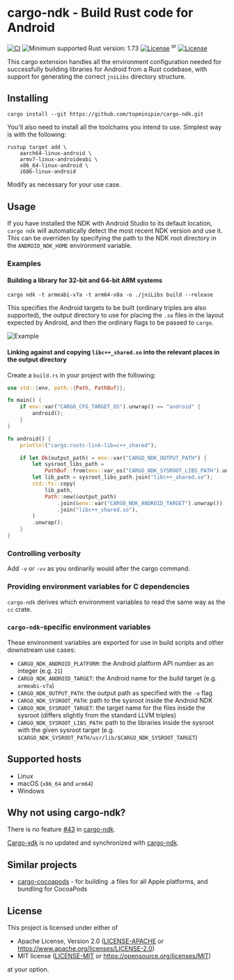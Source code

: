# cargo-ndk - Build Rust code for Android

[<img alt="CI" src="https://github.com/topminipie/cargo-ndk/actions/workflows/ci.yml/badge.svg">](https://github.com/topminipie/cargo-ndk/actions/workflows/ci.yml)
<img alt="Minimum supported Rust version: 1.73" src="https://img.shields.io/badge/MSRV-1.70-informational">
[![License](https://img.shields.io/badge/License-Apache_2.0-blue.svg)](./LICENSE-APACHE)
<sup>or</sup>
[![License](https://img.shields.io/badge/License-MIT-blue.svg)](./LICENSE-MIT)

This cargo extension handles all the environment configuration needed for successfully building libraries
for Android from a Rust codebase, with support for generating the correct `jniLibs` directory structure.

## Installing

```
cargo install --git https://github.com/topminipie/cargo-ndk.git
```

You'll also need to install all the toolchains you intend to use. Simplest way is with the following:

```
rustup target add \
    aarch64-linux-android \
    armv7-linux-androideabi \
    x86_64-linux-android \
    i686-linux-android
```

Modify as necessary for your use case.

## Usage

If you have installed the NDK with Android Studio to its default location, `cargo ndk` will automatically detect
the most recent NDK version and use it. This can be overriden by specifying the path to the NDK root directory in
the `ANDROID_NDK_HOME` environment variable.

### Examples

#### Building a library for 32-bit and 64-bit ARM systems

```
cargo ndk -t armeabi-v7a -t arm64-v8a -o ./jniLibs build --release
```

This specifies the Android targets to be built (ordinary triples are also supported), the output directory to use for placing the `.so` files in the layout
expected by Android, and then the ordinary flags to be passed to `cargo`.

![Example](./example/example.svg)

#### Linking against and copying `libc++_shared.so` into the relevant places in the output directory

Create a `build.rs` in your project with the following:

```rust
use std::{env, path::{Path, PathBuf}};

fn main() {
    if env::var("CARGO_CFG_TARGET_OS").unwrap() == "android" {
        android();
    }
}

fn android() {
    println!("cargo:rustc-link-lib=c++_shared");

    if let Ok(output_path) = env::var("CARGO_NDK_OUTPUT_PATH") {
        let sysroot_libs_path =
            PathBuf::from(env::var_os("CARGO_NDK_SYSROOT_LIBS_PATH").unwrap());
        let lib_path = sysroot_libs_path.join("libc++_shared.so");
        std::fs::copy(
            lib_path,
            Path::new(&output_path)
                .join(&env::var("CARGO_NDK_ANDROID_TARGET").unwrap())
                .join("libc++_shared.so"),
        )
        .unwrap();
    }
}
```

### Controlling verbosity

Add `-v` or `-vv` as you ordinarily would after the cargo command.

### Providing environment variables for C dependencies

`cargo-ndk` derives which environment variables to read the same way as the `cc` crate.

### `cargo-ndk`-specific environment variables

These environment variables are exported for use in build scripts and other downstream use cases:

- `CARGO_NDK_ANDROID_PLATFORM`: the Android platform API number as an integer (e.g. `21`)
- `CARGO_NDK_ANDROID_TARGET`: the Android name for the build target (e.g. `armeabi-v7a`)
- `CARGO_NDK_OUTPUT_PATH`: the output path as specified with the `-o` flag
- `CARGO_NDK_SYSROOT_PATH`: path to the sysroot inside the Android NDK
- `CARGO_NDK_SYSROOT_TARGET`: the target name for the files inside the sysroot (differs slightly from the standard LLVM triples)
- `CARGO_NDK_SYSROOT_LIBS_PATH`: path to the libraries inside the sysroot with the given sysroot target (e.g. `$CARGO_NDK_SYSROOT_PATH/usr/lib/$CARGO_NDK_SYSROOT_TARGET`)
## Supported hosts

- Linux
- macOS (`x86_64` and `arm64`)
- Windows

## Why not using cargo-ndk?

There is no feature [#43](https://github.com/bbqsrc/cargo-ndk/pull/43) in [cargo-ndk](https://github.com/bbqsrc/cargo-ndk).

[Cargo-xdk](https://github.com/tiann/cargo-xdk) is no updated and synchronized with [cargo-ndk](https://github.com/bbqsrc/cargo-ndk).

## Similar projects

* [cargo-cocoapods](https://github.com/bbqsrc/cargo-cocoapods) - for building .a files for all Apple platforms, and bundling for CocoaPods

## License

This project is licensed under either of

 * Apache License, Version 2.0 ([LICENSE-APACHE](LICENSE-APACHE) or https://www.apache.org/licenses/LICENSE-2.0)
 * MIT license ([LICENSE-MIT](LICENSE-MIT) or https://opensource.org/licenses/MIT)

at your option.
